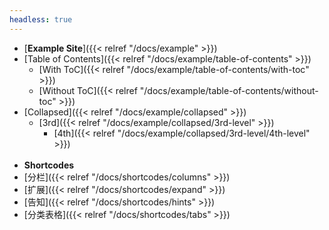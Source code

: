 ```yaml
---
headless: true
---
```


- [**Example Site**]({{< relref "/docs/example" >}})
- [Table of Contents]({{< relref "/docs/example/table-of-contents" >}})
  - [With ToC]({{< relref "/docs/example/table-of-contents/with-toc" >}})
  - [Without ToC]({{< relref "/docs/example/table-of-contents/without-toc" >}})
- [Collapsed]({{< relref "/docs/example/collapsed" >}})
  - [3rd]({{< relref "/docs/example/collapsed/3rd-level" >}})
    - [4th]({{< relref "/docs/example/collapsed/3rd-level/4th-level" >}})
    <br />
- **Shortcodes**
- [分栏]({{< relref "/docs/shortcodes/columns" >}})
- [扩展]({{< relref "/docs/shortcodes/expand" >}})
- [告知]({{< relref "/docs/shortcodes/hints" >}})
- [分类表格]({{< relref "/docs/shortcodes/tabs" >}})
<br />

